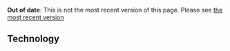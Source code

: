 <span class="warnings">**Out of date**: This is not the most recent version of this page. Please see [the most recent version](y)</span>
## Technology
